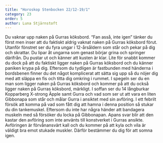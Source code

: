 ```yaml
---
title: "Horoskop Stenbocken 22/12-19/1"
category: 23
order: 5
author: Luna Stjärnstoft
---
```


Du vaknar upp naken på Gurras köksbord. “Fan asså, inte igen” tänker du först men inser att du faktiskt aldrig vaknat naken på Gurras köksbord förut. Utanför fönstret ser du fyra ungar i 12-årsåldern som står och pekar på dig och skrattar. Du lipar åt ungarna som genast börjar grina och springer därifrån. Du pustar ut och känner att kusten är klar. Lite för snabbt kommer du dock på att du faktiskt ligger naken på Gurras köksbord och du känner paniken krypa på dig. Eftersom du tydligen är fastbunden med händerna i bordsbenen finner du det något komplicerat att sätta sig upp så du nöjer dig med att släppa en fis och titta dig omkring i rummet. I spegeln ser du en man som ligger naken på Gurras köksbord och kommer på att du också ligger naken på Gurras köksbord, märkligt. I soffan ser du 14 långburkar Kopparberg X-strong Äpple samt Gurra och vad som ser ut att vara en liten Gibbonapa som står och målar Gurra i ansiktet med sin avföring. I ett febrilt försök att komma på vad som fått dig att hamna i denna position så stukar du din tankemuskel. Eftersom du inte har några händer att bandagera muskeln med så försöker du locka på Gibbonapan. Apans svar blir att den kastar den avföring som inte använts till konstverket i Gurras ansikte. Avföringen är förvånansvärt kall och du kommer på att kyla och vila är väldigt bra emot stukade muskler. Därför bestämmer du dig för att somna igen.
